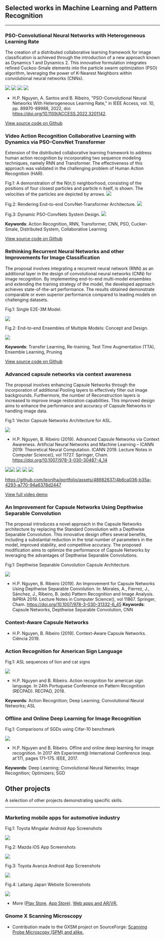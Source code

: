 ## Selected works in Machine Learning and Pattern Recognition

---

### PSO-Convolutional Neural Networks with Heterogeneous Learning Rate

The creation of a distributed collaborative learning framework for image classification is achieved through the introduction of a new approach known as Dynamics 1 and Dynamics 2. This innovative formulation integrates refined Cuckoo-Smale elements into the particle swarm optimization (PSO) algorithm, leveraging the power of K-Nearest Neighbors within convolutional neural networks (CNNs).

[![](https://img.shields.io/badge/tensorflow-orange?logo=tensorflow)](#)
[![](https://img.shields.io/badge/keras-red?logo=keras)](#)
[![](https://img.shields.io/badge/Python-white?logo=Python)](#) 
[![](https://img.shields.io/badge/Jupyter-white?logo=Jupyter)](#)  

- H.P. Nguyen, A. Santos and B. Ribeiro, "PSO-Convolutional Neural Networks With Heterogeneous Learning Rate," in IEEE Access, vol. 10, pp. 89970-89988, 2022, doi: https://doi.org/10.1109/ACCESS.2022.3201142.

[View source code on Github](https://github.com/leonlha/PSO-ConvNet-Dynamics)

### Video Action Recognition Collaborative Learning with Dynamics via PSO-ConvNet Transformer

Extension of the distributed collaborative learning framework to address human action recognition by incorporating two sequence modeling techniques, namely RNN and Transformer. The effectiveness of this approach was validated in the challenging problem of Human Action Recognition (HAR).

Fig.1: A demonstration of the N(n,t) neighborhood, consisting of the positions of four closest particles and particle n itself, is shown. The velocities of the particles are depicted by arrows.
<img src="img/nn_concept.png?raw=true"/>

Fig.2: Rendering End-to-end ConvNet-Transformer Architecture.
<img src="img/e2e_cnn_transformer.png?raw=true"/>

Fig.3: Dynamic PSO-ConvNets System Design.
<img src="img/dynamic_system.png?raw=true"/>

**Keywords**: Action Recognition, RNN, Transformer, CNN, PSO, Cucker-Smale, Distributed System, Collaborative Learning

[View source code on Github](https://github.com/leonlha/Video-Action-Recognition-Collaborative-Learning-with-Dynamics-via-PSO-ConvNet-Transformer)

### Rethinking Recurrent Neural Networks and other Improvements for Image Classification

The proposal involves integrating a recurrent neural network (RNN) as an additional layer in the design of convolutional neural networks (CNN) for image recognition. By implementing end-to-end multi-model ensembles and extending the training strategy of the model, the developed approach achieves state-of-the-art performance. The results obtained demonstrate comparable or even superior performance compared to leading models on challenging datasets.

Fig.1: Single E2E-3M Model.

<img src="img/sgl_model.png?raw=true"/>

Fig.2: End-to-end Ensembles of Multiple Models: Concept and Design.

<img src="img/Multi_Models.png?raw=true"/>

**Keywords**: Transfer Learning, Re-training, Test Time Augmentation (TTA), Ensemble Learning, Pruning

[View source code on Github](https://github.com/leonlha/e2e-3m)

### Advanced capsule networks via context awareness

The proposal involves enhancing Capsule Networks through the incorporation of additional Pooling layers to effectively filter out image backgrounds. Furthermore, the number of Reconstruction layers is increased to improve image restoration capabilities. This improved design aims to enhance the performance and accuracy of Capsule Networks in handling image data.

Fig.1: Vector Capsule Networks Architecture for ASL.

<img src="img/ASL_Vector_Capsule.png?raw=true"/>

- H.P. Nguyen, B. Ribeiro (2019). Advanced Capsule Networks via Context Awareness. Artificial Neural Networks and Machine Learning – ICANN 2019: Theoretical Neural Computation. ICANN 2019. Lecture Notes in Computer Science(), vol 11727. Springer, Cham. https://doi.org/10.1007/978-3-030-30487-4_14

[![](https://img.shields.io/badge/opencv-blue?logo=opencv)](#)[![](https://img.shields.io/badge/Python-white?logo=Python)](#) [![](https://img.shields.io/badge/tensorflow-orange?logo=tensorflow)](#) [![](https://img.shields.io/badge/keras-red?logo=keras)](#) [![](https://img.shields.io/badge/Jupyter-white?logo=Jupyter)](#)

https://github.com/leonlha/portfolio/assets/48662637/4b6ca036-b35a-4293-a770-94a6378d2447

[View full video demo](http://bit.ly/2O4sJSU)

### An Improvement for Capsule Networks Using Depthwise Separable Convolution

The proposal introduces a novel approach in the Capsule Networks architecture by replacing the Standard Convolution with a Depthwise Separable Convolution. This innovative design offers several benefits, including a substantial reduction in the total number of parameters in the model, improved stability, and competitive accuracy. The proposed modification aims to optimize the performance of Capsule Networks by leveraging the advantages of Depthwise Separable Convolutions.

Fig.1: Depthwise Separable Convolution Capsule Architecture.

<img src="img/12_1.png?raw=true"/>

- H.P. Nguyen, B. Ribeiro (2019). An Improvement for Capsule Networks Using Depthwise Separable Convolution. In: Morales, A., Fierrez, J., Sánchez, J., Ribeiro, B. (eds) Pattern Recognition and Image Analysis. IbPRIA 2019. Lecture Notes in Computer Science(), vol 11867. Springer, Cham. https://doi.org/10.1007/978-3-030-31332-6_45
**Keywords**: Capsule Networks, Depthwise Separable Convolution, CNN

### Context-Aware Capsule Networks

- H.P. Nguyen, B. Ribeiro (2019). Context-Aware Capsule Networks. Ciência 2019.

### Action Recognition for American Sign Language

Fig.1: ASL sequences of lion and cat signs

<img src="img/asl_samples.png?raw=true"/>

- H.P. Nguyen and B. Ribeiro. Action recognition for american sign language. In 24th Portuguese Conference on Pattern Recognition (RECPAD). RECPAD, 2018.

**Keywords**: Action Recognition; Deep Learning; Convolutional Neural Networks; ASL

### Offline and Online Deep Learning for Image Recognition

Fig.1: Comparisons of SGDs using Cifar-10 benchmark

<img src="img/comparison_sgd.png?raw=true"/>

- H.P. Nguyen and B. Ribeiro. Offine and online deep learning for image recognition. In 2017 4th Experiment@ International Conference (exp. at’17), pages 171–175. IEEE, 2017.

**Keywords**: Deep Learning; Convolutional Neural Networks; Image Recognition; Optimizers; SGD

## Other projects
A selection of other projects demonstrating specific skills.

---

### Marketing mobile apps for automotive industry

Fig.1: Toyota Mingalar Android App Screenshots

<img src="img/Toyota_Mingalar.png?raw=true"/>

Fig.2: Mazda iOS App Screenshots

<img src="img/Mazda.png?raw=true"/>

Fig.3: Toyota Avanza Android App Screenshots

<img src="img/avanzatoyota.png?raw=true"/>

Fig.4: Laitang Japan Website Screenshots

<img src="img/laitangjapan.png?raw=true"/>

- More (<a href="https://play.google.com/store/apps/developer?id=Ishida+Taiseisha+%28Thailand%29+Co.,+Ltd.&hl=en&gl=US">Play Store</a>, <a href="https://apps.apple.com/th/developer/itp-asia-company-limited/id977116686">App Store</a>), <a href="https://www.itp.co.th/web_app">Web apps and AR/VR.</a>

### Gnome X Scanning Microscopy
- Contribution made to the GXSM project on SourceForge: <a href="https://gxsm.sourceforge.net/">Scanning Probe Microscopy (SPM) and alike.</a>
